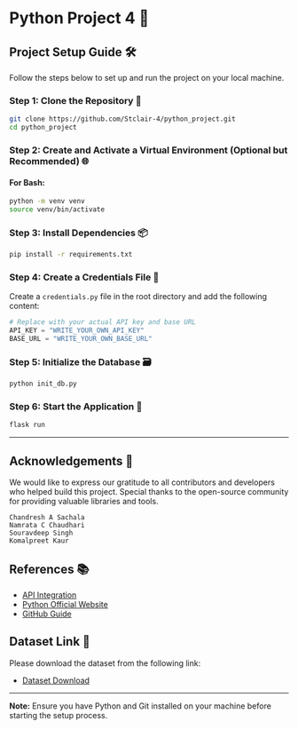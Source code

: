 # Python Project 4 🚀

## Project Setup Guide 🛠️

Follow the steps below to set up and run the project on your local machine.

### Step 1: Clone the Repository 📂
```bash
git clone https://github.com/Stclair-4/python_project.git
cd python_project
```

### Step 2: Create and Activate a Virtual Environment (Optional but Recommended) 🌐
#### For Bash:
```bash
python -m venv venv
source venv/bin/activate
```

### Step 3: Install Dependencies 📦
```bash
pip install -r requirements.txt
```

### Step 4: Create a Credentials File 🔑
Create a `credentials.py` file in the root directory and add the following content:
```python
# Replace with your actual API key and base URL
API_KEY = "WRITE_YOUR_OWN_API_KEY"
BASE_URL = "WRITE_YOUR_OWN_BASE_URL"
```

### Step 5: Initialize the Database 🗃️
```bash
python init_db.py
```

### Step 6: Start the Application 🚀
```bash
flask run
```

---

## Acknowledgements 🙏
We would like to express our gratitude to all contributors and developers who helped build this project. Special thanks to the open-source community for providing valuable libraries and tools.

```
Chandresh A Sachala
Namrata C Chaudhari
Souravdeep Singh
Komalpreet Kaur
```

## References 📚
- [API Integration](https://medium.com/strategioexploring-flask-and-external-api-integration-flask-weather-app-6a5774935bb3)
- [Python Official Website](https://www.python.org/)
- [GitHub Guide](https://docs.github.com/en/get-started/quickstart)

## Dataset Link 🔗
Please download the dataset from the following link:
- [Dataset Download](https://www.kaggle.com/datasets/valakhorasani/gym-members-exercise-dataset/data) 

---

**Note:** Ensure you have Python and Git installed on your machine before starting the setup process.

